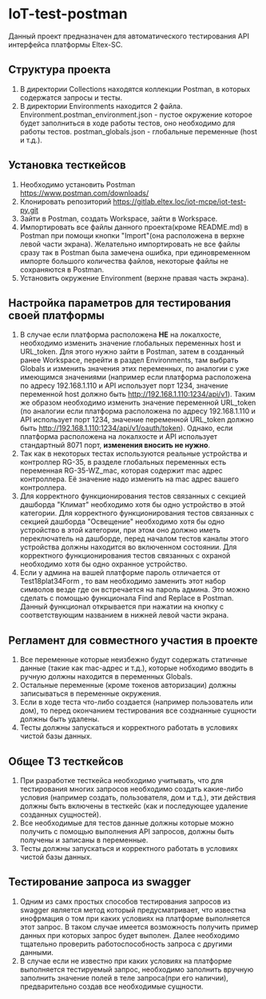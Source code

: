# IoT-test-postman
Данный проект предназначен для автоматического тестирования API интерфейса платформы Eltex-SC.
## Структура проекта
1. В директории Collections находятся коллекции Postman, в которых содержатся запросы и тесты.
2. В директории Environments находится 2 файла. Environment.postman_environment.json - пустое окружение которое будет заполниться в ходе работы тестов, оно необходимо для работы тестов. postman_globals.json - глобальные переменные (host и т.д.).
## Установка тесткейсов
1. Необходимо установить Postman https://www.postman.com/downloads/
2. Клонировать репозиторий https://gitlab.eltex.loc/iot-mcpe/iot-test-py.git
3. Зайти в Postman, создать Workspace, зайти в Workspace.
4. Импортировать все файлы данного проекта(кроме README.md) в Postman при помощи кнопки "Import"(она расположена в верхне левой части экрана). Желательно импортировать не все файлы сразу так в Postman была замечена ошибка, при единовременном импорте большого количества файлов, некоторые файлы не сохраняются в Postman.
5. Установить окружение Environment (верхне правая часть экрана).

## Настройка параметров для тестирования своей платформы
1. В случае если платформа расположена **НЕ** на локалхосте, необходимо изменить значение глобальных переменных host и URL_token. Для этого нужно зайти в Postman, затем в созданный ранее Workspace, перейти в раздел Environments, там выбрать Globals и изменить значения этих переменных, по аналогии с уже имеющимся значениями (например если платформа расположена по адресу 192.168.1.110 и API использует порт 1234, значение переменной host должно быть http://192.168.1.110:1234/api/v1). Таким же образом необходимо изменить значение переменной URL_token (по аналогии если платформа расположена по адресу 192.168.1.110 и API использует порт 1234, значение переменной URL_token должно быть http://192.168.1.110:1234/api/v1/oauth/token). Однако, если платформа расположена на локалхосте и API использует стандартный 8071 порт, **изменения вносить не нужно**.
2. Так как в некоторых тестах используются реальные устройства и контроллер RG-35, в разделе глобальных переменных есть переменная RG-35-WZ_mac, которая содержит mac адрес контроллера. Её значение надо изменить на mac адрес вашего контроллера.
3. Для корректного функционирования тестов связанных с секцией дашборда "Климат" необходимо хотя бы одно устройство в этой категории. Для корректного функционирования тестов связанных с секцией дашборда "Освещение" необходимо хотя бы одно устройство в этой категории, при этом оно должно иметь переключатель на дашборде, перед началом тестов каналы этого устройства должны находится во включенном состоянии. Для корректного функционирования тестов связанных с охраной необходимо хотя бы одно охранное устройство.
4. Если у админа на вашей платформе пароль отличается от Test18plat34Form , то вам необходимо заменить этот набор символов везде где он встречается на пароль админа. Это можно сделать с помощью функционала Find and Replace в Postman. Данный функционал открывается при нажатии на кнопку с соответствующим названием в нижней левой части экрана.


## Регламент для совместного участия в проекте
1. Все переменные которые неизбежно будут содержать статичные данные (такие как mac-адрес и т.д.), которые нобходимо вводить в ручную должны находится в переменных Globals.
2. Остальные переменные (кроме токенов авторизации) должны записываться в переменные окружения.
3. Если в ходе теста что-либо создается (например пользователь или дом), то перед окончанием тестирования все созднанные сущности должны быть удалены.
4. Тесты должны запускаться и корректного работать в условиях чистой базы данных.

## Общее ТЗ тесткейсов
1. При разработке тесткейса необходимо учитывать, что для тестирования многих запросов необходимо создать какие-либо условия (например создать, пользователя, дом и т.д.), эти действия должны быть включены в тесткейс (как и последующее удаление созданных сущностей).
2. Все необходимые для тестов данные должны которые можно получить с помощью выполнения API запросов, должны быть получены и записаны в переменные.
3. Тесты должны запускаться и корректного работать в условиях чистой базы данных.


## Тестирование запроса из swagger
1. Одним из самх простых способов тестирования запросов из swagger является метод который предусматривает, что известна инофрмация о том при каких условиях на платформе выполняется этот запрос. В таком случае имеется возможность получить пример данных при которых запрос будет выполен. Далее необходимо тщательно проверить работоспособность запроса с другими данными.
2. В случае если не известно при каких условиях на платформе выполняется тестируемый запрос, необходимо заполнить вручную заполнить значение полей в теле запроса(при его наличии), предварительно создав все необходимые сущности.
